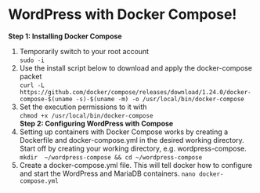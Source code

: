 # WordPress with Docker Compose!
**Step 1: Installing Docker Compose**  
1. Temporarily switch to your root account  
```sudo -i```  
2. Use the install script below to download and apply the docker-compose packet  
```curl -L https://github.com/docker/compose/releases/download/1.24.0/docker-compose-$(uname -s)-$(uname -m) -o /usr/local/bin/docker-compose```  
3. Set the execution permissions to it with  
```chmod +x /usr/local/bin/docker-compose```  
**Step 2: Configuring WordPress with Compose**
1. Setting up containers with Docker Compose works by creating a Dockerfile and docker-compose.yml in the desired working directory. Start off by creating your working directory, e.g. wordpress-compose.  
```mkdir  ~/wordpress-compose && cd ~/wordpress-compose```  
2. Create a docker-compose.yml file. This will tell docker how to configure and start the WordPress and MariaDB containers.
```nano docker-compose.yml```   

